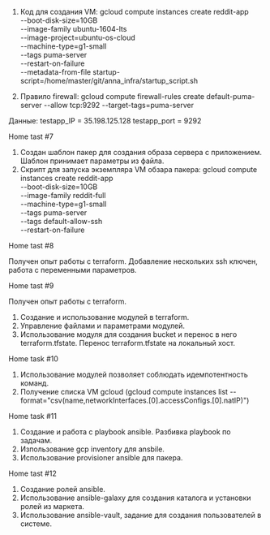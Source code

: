 1. Код для создания VM:
gcloud compute instances create reddit-app\
  --boot-disk-size=10GB \
  --image-family ubuntu-1604-lts \
  --image-project=ubuntu-os-cloud \
  --machine-type=g1-small \
  --tags puma-server \
  --restart-on-failure \
  --metadata-from-file startup-script=/home/master/git/anna_infra/startup_script.sh

2. Правило firewall: gcloud compute firewall-rules create default-puma-server --allow tcp:9292 --target-tags=puma-server

Данные:
testapp_IP = 35.198.125.128
testapp_port = 9292

Home tast #7

1. Создан шаблон пакер для создания образа сервера с приложением. Шаблон принимает параметры из файла.
2. Скрипт для запуска экземпляра VM обзара пакера:
gcloud compute instances create reddit-app\
  --boot-disk-size=10GB \
  --image-family reddit-full \
  --machine-type=g1-small \
  --tags puma-server \
  --tags default-allow-ssh \
  --restart-on-failure

Home tast #8

Получен опыт работы с terraform. Добавление нескольких ssh ключен, работа с переменными параметров.

Home tast #9

Получен опыт работы с terraform.
1. Создание и использование модулей в terraform.
2. Управление файлами и параметрами модулей.
3. Использование модуля для создания bucket и перенос в него terraform.tfstate. Перенос terraform.tfstate на локальный хост.

Home task #10

1. Использование модулей позволяет соблюдать идемпотентность команд.
2. Получение списка VM gcloud (gcloud compute instances list --format="csv(name,networkInterfaces.[0].accessConfigs.[0].natIP)")

Home task #11

1. Создание и работа с playbook ansible. Разбивка playbook по задачам.
2. Изпользование gcp inventory для ansbile.
3. Использование provisioner ansible для пакера.

Home tast #12

1. Создание ролей ansible.
2. Использование ansible-galaxy для создания каталога и установки ролей из маркета.
3. Использование ansible-vault, задание для создания пользователей в системе.

